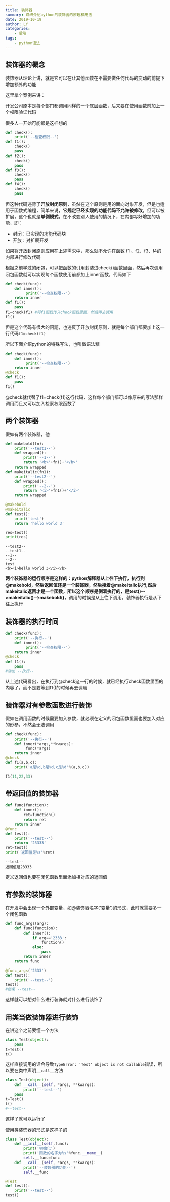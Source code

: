 ```yaml
---
title: 装饰器
summary: 详细介绍python的装饰器的原理和用法
date: 2019-10-19
author: LY
categories:
    - 后端
tags:
    - python语法
---
```


## 装饰器的概念

装饰器从理论上讲，就是它可以在让其他函数在不需要做任何代码的变动的前提下增加额外的功能

这里拿个案例来讲：

开发公司原本是每个部门都调用同样的一个底层函数，后来要在使用函数前加上一个权限验证代码

很多人一开始可能都是这样想的

```python
def check():
    print('--检查权限--')
def f1():
    check()
    pass
def f2():
    check()
    pass
def f3():
    check()
    pass
def f4():
    check()
    pass
```

但这种代码违背了**开放封闭原则**，虽然在这个原则是用的面向对象开发，但是也适用于函数式编程，简单来说，**它规定已经实现的功能代码不允许被修改**，但可以被扩展，这个也就是**单例模式**，在不改变别人使用的情况下，在内部写好增加的功能，即：

- 封闭：已实现的功能代码块
- 开放：对扩展开发

如果将开放封闭原则应用在上述需求中，那么就不允许在函数 f1 、f2、f3、f4的内部进行修改代码



根据之前学过的闭包，可以把函数的引用封装进check()函数里面，然后再次调用闭包函数就可以实现每个函数使用前都加上inner函数，代码如下

```python
def check(func):
    def inner():
         print('--检查权限--')
    return inner
def f1():
    pass
f1=check(f1) #将f1函数传入check函数里面，然后再去调用
f1()
```

但是这个代码有很大的问题，也违反了开放封闭原则，就是每个部门都要加上这一行代码`f1=check(f1)`

所以下面介绍python的特殊写法，也叫做语法糖

```python
def check(func):
    def inner():
         print('--检查权限--')
    return inner
@check
def f1():
    pass
f1() 
```

@check就代替了f1=check(f1)这行代码，这样每个部门都可以像原来的写法那样调用而且又可以加入检察权限函数了



## 两个装饰器

假如有两个装饰器，他

```python
def makebold(fn):
    print('--test1--')
    def wrapped():
        print('--1--')
        return '<b>'+fn()+'</b>'
    return wrapped
def makeitalic(fn1):
    print('--test2--')
    def wrapped():
        print('--2--')
        return '<i>'+fn1()+'</i>'
    return wrapped

@makebold
@makeitalic
def test():
    print('test')
    return 'hello world 3'

res=test()
print(res)
```

```
--test2--
--test1--
--1--
--2--
test
<b><i>hello world 3</i></b>
```

**两个装饰器的运行顺序是这样的：python解释器从上往下执行，执行到@makebold，然后返回值还是一个装饰器，然后接着@makeitalic执行,然后makeitalic返回才是一个函数，所以这个顺序是倒着执行的，是test()-->makeitalic()-->makebold()**，调用的时候是从上往下调用，装饰器执行是从下往上执行

## 装饰器的执行时间

```python
def check(func):
    print('--执行--')
    def inner():
         print('--检查权限--')
    return inner
@check
def f1():
    pass
#输出 --执行--
```

从上述代码看出，在执行到@check这一行的时候，就已经执行check函数里面的内容了，而不是要等到f1()的时候再去调用

## 装饰器对有参数函数进行装饰

假如在调用函数的时候需要加入参数，就必须在定义的闭包函数里面也要加入对应的形参，不然会无法调用

```python
def check(func):
    print('--执行--')
    def inner(*args,**kwargs):
         func(*args)
    return inner
@check
def f1(a,b,c):
    print('a是%d,b是%d,c是%d'%(a,b,c))

f1(11,22,33)
```

## 带返回值的装饰器

```python
def func(function):
    def inner():
        ret=function()
        return ret
    return inner
@func
def test():
    print('--test--')
    return '23333'
ret=test()
print('返回值是%s'%ret)
```

```
--test--
返回值是23333
```

定义返回值也要在闭包函数里面添加相对应的返回值

## 有参数的装饰器

在开发中会出现一个外部变量，如@装饰器名字('变量')的形式，此时就需要多一个闭包函数

```python
def func_args(arg):
    def func(function):
        def inner():
            if arg=='2333':
                function()
            else:
                pass
        return inner
    return func

@func_args('2333')
def test():
    print('--test--')
test()
#结果 --test--
```

这样就可以想对什么进行装饰就对什么进行装饰了

## 用类当做装饰器进行装饰

在讲这个之前要懂一个方法

```python
class Test(object):
    pass
t=Test()
t()
```

这样直接调用的话会导致`TypeError: 'Test' object is not callable`错误，所以要在类中声明`__call__`方法

```python
class Test(object):
    def __call__(self, *args, **kwargs):
        print('--test--')
    pass
t=Test()
t()
#--test--
```

这样子就可以运行了

使用类装饰器的形式是这样子的

```python
class Test(object):
    def __init__(self,func):
        print('初始化')
        print('函数的名字为%s'%func.__name__)
        self.__func=func
    def __call__(self, *args, **kwargs):
        print('--装饰器的功能--')
        self.__func

@Test
def test():
    print('--test--')
test()
```

